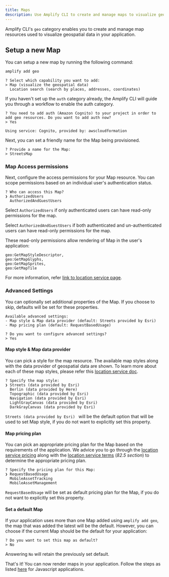 ```yaml
---
title: Maps
description: Use Amplify CLI to create and manage maps to visualize geospatial data in your app.
---
```


Amplify CLI's `geo` category enables you to create and manage map resources used to visualize geospatial data in your application. 

## Setup a new Map

You can setup a new map by running the following command:

```bash
amplify add geo
```
```console
? Select which capability you want to add:
> Map (visualize the geospatial data)
  Location search (search by places, addresses, coordinates)
```
If you haven't set up the `auth` category already, the Amplify CLI will guide you through a workflow to enable the auth category.

```console
? You need to add auth (Amazon Cognito) to your project in order to add geo resources. Do you want to add auth now?
> Yes

Using service: Cognito, provided by: awscloudformation
```

Next, you can set a friendly name for the Map being provisioned. 
```console
? Provide a name for the Map:
> StreetsMap
```

### Map Access permissions

Next, configure the access permissions for your Map resource. You can scope permissions based on an individual user's authentication status.

```console
? Who can access this Map?
❯ AuthorizedUsers 
  AuthorizedAndGuestUsers 
```

Select `AuthorizedUsers` if only authenticated users can have read-only permissions for the map.

Select `AuthorizedAndGuestUsers` if both authenticated and un-authenticated users can have read-only permissions for the map.

These read-only permissions allow rendering of Map in the user's application:
```
geo:GetMapStyleDescriptor,
geo:GetMapGlyphs,
geo:GetMapSprites,
geo:GetMapTile
```
For more information, refer [link to location service page](https://docs.aws.amazon.com/location/latest/developerguide/security_iam_id-based-policy-examples.html#security_iam_id-based-policy-examples-get-map-tiles).

### Advanced Settings
You can optionally set additional properties of the Map. If you choose to skip, defaults will be set for these properties. 

```console
Available advanced settings:
- Map style & Map data provider (default: Streets provided by Esri)
- Map pricing plan (default: RequestBasedUsage)

? Do you want to configure advanced settings? 
> Yes
```

#### Map style & Map data provider
You can pick a style for the map resource. The available map styles along with the data provider of geospatial data are shown. To learn more about each of these map styles, please refer this [location service doc](https://docs.aws.amazon.com/location-maps/latest/APIReference/API_MapConfiguration.html).

```console
? Specify the map style:
❯ Streets (data provided by Esri) 
  Berlin (data provided by Here) 
  Topographic (data provided by Esri) 
  Navigation (data provided by Esri) 
  LightGrayCanvas (data provided by Esri) 
  DarkGrayCanvas (data provided by Esri)
```

`Streets (data provided by Esri) ` will be the default option that will be used to set Map style, if you do not want to explicitly set this property. 

#### Map pricing plan
You can pick an appropriate pricing plan for the Map based on the requirements of the application. 
We advice you to go through the [location service pricing](https://aws.amazon.com/location/pricing/) along with the [location service terms](https://aws.amazon.com/service-terms/) (_82.5 section_) to determine the appropriate pricing plan. 

```console
? Specify the pricing plan for this Map:
❯ RequestBasedUsage 
  MobileAssetTracking 
  MobileAssetManagement
```

`RequestBasedUsage` will be set as default pricing plan for the Map, if you do not want to explicitly set this property.

#### Set a default Map
If your application uses more than one Map added using `amplify add geo`, the map that was added the latest will be the default. 
However, you can choose if the current Map should be the default for your application:

```console
? Do you want to set this map as default?
> No
```
Answering `No` will retain the previously set default.

That's it! You can now render maps in your application. Follow the steps as listed [here]() for Javascript applications.
